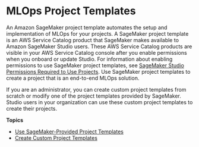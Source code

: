 # MLOps Project Templates<a name="sagemaker-projects-templates"></a>

An Amazon SageMaker project template automates the setup and implementation of MLOps for your projects\. A SageMaker project template is an AWS Service Catalog product that SageMaker makes available to Amazon SageMaker Studio users\. These AWS Service Catalog products are visible in your AWS Service Catalog console after you enable permissions when you onboard or update Studio\. For information about enabling permissions to use SageMaker project templates, see [SageMaker Studio Permissions Required to Use Projects](sagemaker-projects-studio-updates.md)\. Use SageMaker project templates to create a project that is an end\-to\-end MLOps solution\.

If you are an administrator, you can create custom project templates from scratch or modify one of the project templates provided by SageMaker\. Studio users in your organization can use these custom project templates to create their projects\.

**Topics**
+ [Use SageMaker\-Provided Project Templates](sagemaker-projects-templates-sm.md)
+ [Create Custom Project Templates](sagemaker-projects-templates-custom.md)